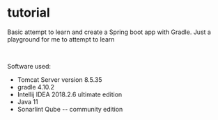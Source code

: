 # tutorial
Basic attempt to learn and create a Spring boot app with Gradle. Just a playground for me to attempt to learn

<br>

Software used:
<ul>
	<li>Tomcat Server version 8.5.35</li>
	<li>gradle 4.10.2</li>
	<li>Intellij IDEA 2018.2.6 ultimate edition</li>
	<li>Java 11</li>
	<li>Sonarlint Qube -- community edition</li>
</ul>

<br>


